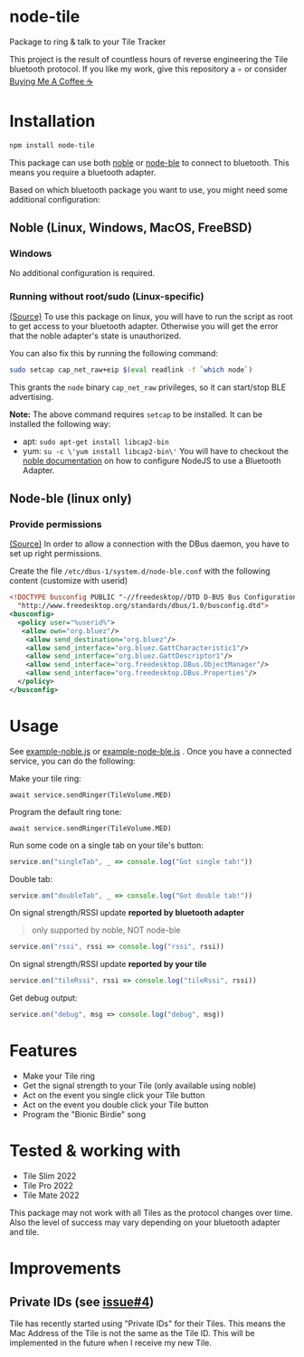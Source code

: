 # node-tile
Package to ring & talk to your Tile Tracker

This project is the result of countless hours of reverse engineering the Tile bluetooth protocol.
If you like my work, give this repository a `⭐` or consider [Buying Me A Coffee ☕](https://www.buymeacoffee.com/lesleydk)

# Installation
```bash
npm install node-tile
```

This package can use both [noble](https://github.com/abandonware/noble) or [node-ble](https://github.com/chrvadala/node-ble) to connect to bluetooth.
This means you require a bluetooth adapter.

Based on which bluetooth package you want to use, you might need some additional configuration:

## Noble (Linux, Windows, MacOS, FreeBSD)
###  Windows
No additional configuration is required.

###  Running without root/sudo (Linux-specific)
[(Source)](https://github.com/noble/noble#running-on-linux)
To use this package on linux, you will have to run the script as root to get access to your bluetooth adapter.
Otherwise you will get the error that the noble adapter's state is unauthorized.

You can also fix this by running the following command:

```sh
sudo setcap cap_net_raw+eip $(eval readlink -f `which node`)
```

This grants the `node` binary `cap_net_raw` privileges, so it can start/stop BLE advertising.

__Note:__ The above command requires `setcap` to be installed.
It can be installed the following way:

* apt: `sudo apt-get install libcap2-bin`
* yum: `su -c \'yum install libcap2-bin\'`
  You will have to checkout the [noble documentation](https://github.com/noble/noble#running-on-linux) on how to configure NodeJS to use a Bluetooth Adapter.

## Node-ble (linux only)
### Provide permissions
[(Source)](https://github.com/chrvadala/node-ble/tree/main#provide-permissions)
In order to allow a connection with the DBus daemon, you have to set up right permissions.

Create the file `/etc/dbus-1/system.d/node-ble.conf` with the following content (customize with userid)

```xml
<!DOCTYPE busconfig PUBLIC "-//freedesktop//DTD D-BUS Bus Configuration 1.0//EN"
  "http://www.freedesktop.org/standards/dbus/1.0/busconfig.dtd">
<busconfig>
  <policy user="%userid%">
   <allow own="org.bluez"/>
    <allow send_destination="org.bluez"/>
    <allow send_interface="org.bluez.GattCharacteristic1"/>
    <allow send_interface="org.bluez.GattDescriptor1"/>
    <allow send_interface="org.freedesktop.DBus.ObjectManager"/>
    <allow send_interface="org.freedesktop.DBus.Properties"/>
  </policy>
</busconfig>
```

# Usage
See [example-noble.js](example-noble.js) or [example-node-ble.js](example-node-ble.js) .
Once you have a connected service, you can do the following:

Make your tile ring:
```
await service.sendRinger(TileVolume.MED)
```

Program the default ring tone:
```
await service.sendRinger(TileVolume.MED)
```

Run some code on a single tab on your tile's button:
```js
service.on("singleTab", _ => console.log("Got single tab!"))
```

Double tab:
```js
service.on("doubleTab", _ => console.log("Got double tab!"))
```

On signal strength/RSSI update **reported by bluetooth adapter**
> only supported by noble, NOT node-ble
```js
service.on("rssi", rssi => console.log("rssi", rssi))
```

On signal strength/RSSI update **reported by your tile**
```js
service.on("tileRssi", rssi => console.log("tileRssi", rssi))
```

Get debug output:
```js
service.on("debug", msg => console.log("debug", msg))
```


# Features
- Make your Tile ring
- Get the signal strength to your Tile (only available using noble)
- Act on the event you single click your Tile button
- Act on the event you double click your Tile button
- Program the "Bionic Birdie" song

# Tested & working with
- Tile Slim 2022
- Tile Pro 2022
- Tile Mate 2022

This package may not work with all Tiles as the protocol changes over time.
Also the level of success may vary depending on your bluetooth adapter and tile.

# Improvements
## Private IDs (see [issue#4](https://github.com/lesleyxyz/node-tile/issues/4))
Tile has recently started using "Private IDs" for their Tiles.
This means the Mac Address of the Tile is not the same as the Tile ID.
This will be implemented in the future when I receive my new Tile.